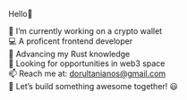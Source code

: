 Hello👋 

🔭 I’m currently working on a crypto wallet<br/>
💻 A proficent frontend developer<br/>
🦀 Advancing my Rust knowledge<br/>
🐝 Looking for opportunities in web3 space<br/>
📫 Reach me at: dorultanianos@gmail.com<br/>
🚀 Let’s build something awesome together! 😃
